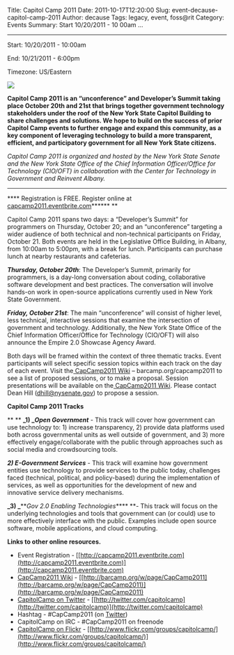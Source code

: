 Title: Capitol Camp 2011
Date: 2011-10-17T12:20:00
Slug: event-decause-capitol-camp-2011
Author: decause
Tags: legacy, event, foss@rit
Category: Events
Summary: Start  10/20/2011 - 10 00am ... 

---
Start: 10/20/2011 - 10:00am

End: 10/21/2011 - 6:00pm

Timezone: US/Eastern

![](http://evbdn.eventbrite.com/s3-s3/eventlogos/5507833/2218068302-4.jpg)

******Capitol Camp 2011 is an “unconference” and Developer’s Summit taking place October 20th and 21st that brings together government technology stakeholders under the roof of the New York State Capitol Building to share challenges and solutions. We hope to build on the success of prior Capitol Camp events to further engage and expand this community, as a key component of leveraging technology to build a more transparent, efficient, and participatory government for all New York State citizens.******

_Capitol Camp 2011 is organized and hosted by the New York State Senate and
the New York State Office of the Chief Information Officer/Office for
Technology (CIO/OFT) in collaboration with the Center for Technology in
Government and Reinvent Albany._

** **

**** Registration is FREE. Register online at [capcamp2011.eventbrite.com](http://capcamp2011.eventbrite.com)****** **

Capitol Camp 2011 spans two days: a “Developer’s Summit” for programmers on
Thursday, October 20; and an “unconference” targeting a wider audience of both
technical and non-technical participants on Friday, October 21. Both events
are held in the Legislative Office Building, in Albany, from 10:00am to
5:00pm, with a break for lunch. Participants can purchase lunch at nearby
restaurants and cafeterias.

_**Thursday, October 20th**_: The Developer’s Summit, primarily for
programmers, is a day-long conversation about coding, collaborative software
development and best practices. The conversation will involve hands-on work in
open-source applications currently used in New York State Government.

_**Friday, October 21st**_: The main “unconference” will consist of higher
level, less technical, interactive sessions that examine the intersection of
government and technology. Additionally, the New York State Office of the
Chief Information Officer/Office for Technology (CIO/OFT) will also announce
the Empire 2.0 Showcase Agency Award.

Both days will be framed within the context of three thematic tracks. Event
participants will select specific session topics within each track on the day
of each event. Visit the[ CapCamp2011 Wiki](http://barcamp.org/CapCamp2011) –
barcamp.org/capcamp2011 to see a list of proposed sessions, or to make a
proposal.  Session presentations will be available on the[ CapCamp2011
Wiki](http://barcamp.org/CapCamp2011).  Please contact Dean Hill
([dhill@nysenate.gov](mailto:dhill@nysenate.gov)) to propose a session.

**Capitol Camp 2011 Tracks**

** ** **_1) _******_Open Government_**** - This track will cover how government can use technology to: 1) increase transparency, 2) provide data platforms used both across governmental units as well outside of government, and 3) more effectively engage/collaborate with the public through approaches such as social media and crowdsourcing tools.

****_2) E-Government Services_**** - This track will examine how government entities use technology to provide services to the public today, challenges faced (technical, political, and policy-based) during the implementation of services, as well as opportunities for the development of new and innovative service delivery mechanisms.

******_3) _********_Gov 2.0 Enabling Technologies_**** **- This track will focus on the underlying technologies and tools that government can (or could) use to more effectively interface with the public. Examples include open source software, mobile applications, and cloud computing. 

**Links to other online resources.**

  * Event Registration - [[http://capcamp2011.eventbrite.com](http://capcamp2011.eventbrite.com)](http://capcamp2011.eventbrite.com)
  * [CapCamp2011 Wiki](http://barcamp.org/CapCamp2011) - [[http://barcamp.org/w/page/CapCamp2011](http://barcamp.org/w/page/CapCamp2011)](http://barcamp.org/w/page/CapCamp2011)
  * [CapitolCamp on Twitter](http://twitter.com/capitolcamp) - [[http://twitter.com/capitolcamp](http://twitter.com/capitolcamp)](http://twitter.com/capitolcamp)
  * Hashtag - #CapCamp2011 (on [Twitter](http://twitter.com/#!/search/realtime/%23CapCamp2011))
  * CapitolCamp on IRC - #CapCamp2011 on freenode
  * [CapitolCamp on Flickr](http://www.flickr.com/groups/capitolcamp/) - [[http://www.flickr.com/groups/capitolcamp/](http://www.flickr.com/groups/capitolcamp/)](http://www.flickr.com/groups/capitolcamp/)

